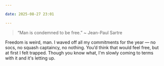 ```yaml
---

date: 2025-08-27 23:01

---
```


> “Man is condemned to be free.”  ~ Jean-Paul Sartre

Freedom is weird, man. I waved off all my commitments for the year — no socs, no squash captaincy, no nothing. You’d think that would feel free, but at first I felt trapped. Though you know what, I'm slowly coming to terms with it and it's letting up. 
